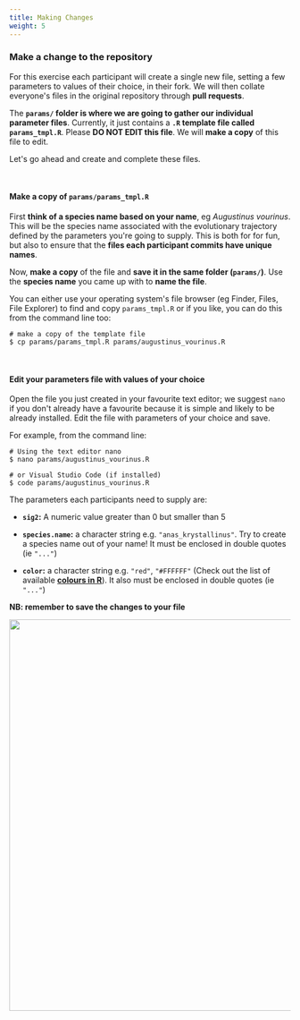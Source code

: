 ```yaml
---
title: Making Changes
weight: 5
---
```


### **Make a change to the repository**

For this exercise each participant will create a single new file, setting a few parameters to values of their choice, in their fork. We will then collate everyone's files in the original repository through **pull requests**.

The **`params/` folder is where we are going to gather our individual parameter files**. Currently, it just contains a **`.R` template file called `params_tmpl.R`**. Please **DO NOT EDIT this file**. We will **make a copy** of this file to edit.

Let's go ahead and create and complete these files.

<br>

#### Make a copy of **`params/params_tmpl.R`**

First **think of a species name based on your name**, eg _Augustinus vourinus_. This will be the species name associated with the evolutionary trajectory defined by the parameters you're going to supply. This is both for for fun, but also to ensure that the **files each participant commits have unique names**.

Now, **make a copy** of the file and **save it in the same folder (`params/`)**. Use the **species name** you came up with to **name the file**.

You can either use your operating system's file browser (eg Finder, Files, File Explorer) to find and copy `params_tmpl.R` or if you like, you can do this from the command line too:

```
# make a copy of the template file
$ cp params/params_tmpl.R params/augustinus_vourinus.R
```

<br>

#### Edit your parameters file with values of your choice

Open the file you just created in your favourite text editor;
we suggest `nano` if you don't already have a favourite because
it is simple and likely to be already installed.
Edit the file with parameters of your choice and save.

For example, from the command line:
```
# Using the text editor nano
$ nano params/augustinus_vourinus.R

# or Visual Studio Code (if installed)
$ code params/augustinus_vourinus.R
```

The parameters each participants need to supply are:

- **`sig2`:** A numeric value greater than 0 but smaller than 5

- **`species.name`:** a character string e.g. `"anas_krystallinus"`. Try to create a species name out of your name! It must be enclosed in double quotes (ie `"..."`)

- **`color`:**  a character string e.g. `"red"`, `"#FFFFFF"` (Check out the list of available [**colours in R**](http://www.stat.columbia.edu/~tzheng/files/Rcolor.pdf)). It also must be enclosed in double quotes (ie `"..."`)

**NB: remember to save the changes to your file**

<img src="/images/params-nano.png" width="700px" />

<br>
